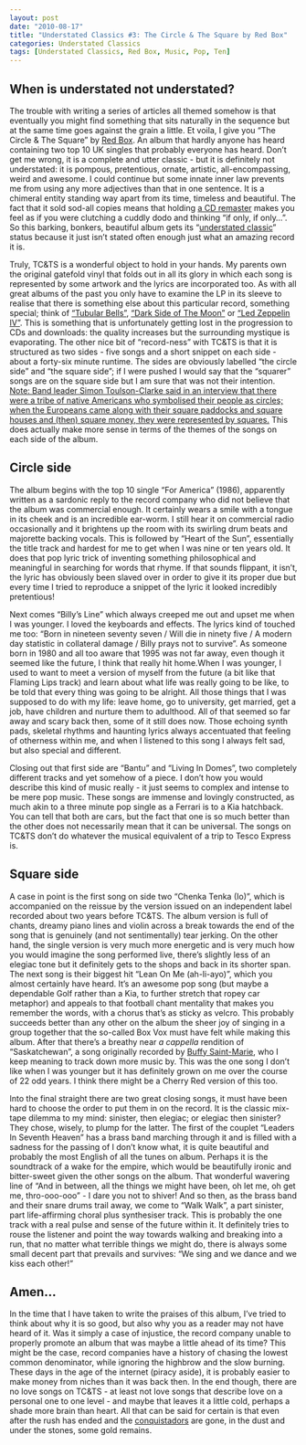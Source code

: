 ```yaml
---
layout: post
date: "2010-08-17"
title: "Understated Classics #3: The Circle & The Square by Red Box"
categories: Understated Classics
tags: [Understated Classics, Red Box, Music, Pop, Ten]
---
```


## When is understated not understated?

The trouble with writing a series of articles all themed somehow is that eventually you might find something that sits naturally in the sequence but at the same time goes against the grain a little. Et voila, I give you “The Circle & The Square” by [Red Box](http://www.redboxmusic.net/htm/home.htm). An album that hardly anyone has heard containing two top 10 UK singles that probably everyone has heard. Don’t get me wrong, it is a complete and utter classic - but it is definitely not understated: it is pompous, pretentious, ornate, artistic, all-encompassing, weird and awesome. I could continue but some innate inner law prevents me from using any more adjectives than that in one sentence. It is a chimeral entity standing way apart from its time, timeless and beautiful. The fact that it sold sod-all copies means that holding [a CD remaster](http://www.cherryred.co.uk/cherrypop-exd.asp?id=873) makes you feel as if you were clutching a cuddly dodo and thinking “if only, if only…”. So this barking, bonkers, beautiful album gets its “[understated classic](/tags#understated-classics/)” status because it just isn’t stated often enough just what an amazing record it is.

Truly, TC&TS is a wonderful object to hold in your hands. My parents own the original gatefold vinyl that folds out in all its glory in which each song is represented by some artwork and the lyrics are incorporated too. As with all great albums of the past you only have to examine the LP in its sleeve to realise that there is something else about this particular record, something special; think of [“Tubular Bells”](http://www.theguardian.com/music/2013/may/20/how-we-made-tubular-bells), [“Dark Side of The Moon”](http://www.esquire.com/blogs/culture/what-is-dark-side-of-the-moon-about-15266894) or [“Led Zeppelin IV”](http://ultimateclassicrock.com/10-things-you-didnt-know-about-led-zeppelin-four/). This is something that is unfortunately getting lost in the progression to CDs and downloads: the quality increases but the surrounding mystique is evaporating. The other nice bit of “record-ness” with TC&TS is that it is structured as two sides - five songs and a short snippet on each side - about a forty-six minute runtime. The sides are obviously labelled “the circle side” and “the square side”; if I were pushed I would say that the “squarer” songs are on the square side but I am sure that was not their intention. [Note: Band leader Simon Toulson-Clarke said in an interview that there were a tribe of native Americans who symbolised their people as circles; when the Europeans came along with their square paddocks and square houses and (then) square money, they were represented by squares.](http://www.lewisslade.com/redbox/STC_INTERVIEW2003.html) This does actually make more sense in terms of the themes of the songs on each side of the album.

## Circle side

The album begins with the top 10 single “For America” (1986), apparently written as a sardonic reply to the record company who did not believe that the album was commercial enough. It certainly wears a smile with a tongue in its cheek and is an incredible ear-worm. I still hear it on commercial radio occasionally and it brightens up the room with its swirling drum beats and majorette backing vocals. This is followed by “Heart of the Sun”, essentially the title track and hardest for me to get when I was nine or ten years old. It does that pop lyric trick of inventing something philosophical and meaningful in searching for words that rhyme. If that sounds flippant, it isn’t, the lyric has obviously been slaved over in order to give it its proper due but every time I tried to reproduce a snippet of the lyric it looked incredibly pretentious!

Next comes “Billy’s Line” which always creeped me out and upset me when I was younger. I loved the keyboards and effects. The lyrics kind of touched me too: “Born in nineteen seventy seven / Will die in ninety five / A modern day statistic in collateral damage / Billy prays not to survive”. As someone born in 1980 and all too aware that 1995 was not far away, even though it seemed like the future, I think that really hit home.When I was younger, I used to want to meet a version of myself from the future (a bit like that Flaming Lips track) and learn about what life was really going to be like, to be told that every thing was going to be alright. All those things that I was supposed to do with my life: leave home, go to university, get married, get a job, have children and nurture them to adulthood. All of that seemed so far away and scary back then, some of it still does now. Those echoing synth pads, skeletal rhythms and haunting lyrics always accentuated that feeling of otherness within me, and when I listened to this song I always felt sad, but also special and different.

Closing out that first side are “Bantu” and “Living In Domes”, two completely different tracks and yet somehow of a piece. I don’t how you would describe this kind of music really - it just seems to complex and intense to be mere pop music. These songs are immense and lovingly constructed, as much akin to a three minute pop single as a Ferrari is to a Kia hatchback. You can tell that both are cars, but the fact that one is so much better than the other does not necessarily mean that it can be universal. The songs on TC&TS don’t do whatever the musical equivalent of a trip to Tesco Express is.

## Square side

A case in point is the first song on side two “Chenka Tenka (Io)”, which is accompanied on the reissue by the version issued on an independent label recorded about two years before TC&amp;TS. The album version is full of chants, dreamy piano lines and violin across a break towards the end of the song that is genuinely (and not sentimentally) tear jerking. On the other hand, the single version is very much more energetic and is very much how you would imagine the song performed live, there’s slightly less of an elegiac tone but it definitely gets to the shops and back in its shorter span. The next song is their biggest hit “Lean On Me (ah-li-ayo)”, which you almost certainly have heard. It’s an awesome pop song (but maybe a dependable Golf rather than a Kia, to further stretch that ropey car metaphor) and appeals to that football chant mentality that makes you remember the words, with a chorus that’s as sticky as velcro. This probably succeeds better than any other on the album the sheer joy of singing in a group together that the so-called Box Vox must have felt while making this album. After that there’s a breathy near *a cappella* rendition of “Saskatchewan”, a song originally recorded by [Buffy Saint-Marie](http://buffysainte-marie.com), who I keep meaning to track down more music by. This was the one song I don’t like when I was younger but it has definitely grown on me over the course of 22 odd years. I think there might be a Cherry Red version of this too.

Into the final straight there are two great closing songs, it must have been hard to choose the order to put them in on the record. It is the classic mix-tape dilemma to my mind: sinister, then elegiac; or elegiac then sinister? They chose, wisely, to plump for the latter. The first of the couplet “Leaders In Seventh Heaven” has a brass band marching through it and is filled with a sadness for the passing of I don’t know what, it is quite beautiful and probably the most English of all the tunes on album. Perhaps it is the soundtrack of a wake for the empire, which would be beautifully ironic and bitter-sweet given the other songs on the album. That wonderful wavering line of “And in between, all the things we might have been, oh let me, oh get me, thro-ooo-ooo” - I dare you not to shiver! And so then, as the brass band and their snare drums trail away, we come to “Walk Walk”, a part sinister, part life-affirming choral plus synthesiser track. This is probably the one track with a real pulse and sense of the future within it. It definitely tries to rouse the listener and point the way towards walking and breaking into a run, that no matter what terrible things we might do, there is always some small decent part that prevails and survives: “We sing and we dance and we kiss each other!”

## Amen…

In the time that I have taken to write the praises of this album, I’ve tried to think about why it is so good, but also why you as a reader may not have heard of it. Was it simply a case of injustice, the record company unable to properly promote an album that was maybe a little ahead of its time? This might be the case, record companies have a history of chasing the lowest common denominator, while ignoring the highbrow and the slow burning. These days in the age of the internet (piracy aside), it is probably easier to make money from niches than it was back then. In the end though, there are no love songs on TC&TS - at least not love songs that describe love on a personal one to one level - and maybe that leaves it a little cold, perhaps a shade more brain than heart. All that can be said for certain is that even after the rush has ended and the [conquistadors](http://en.wikipedia.org/wiki/Conquistador) are gone, in the dust and under the stones, some gold remains.
